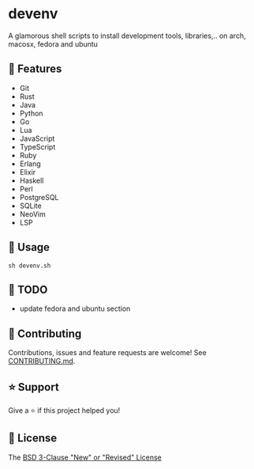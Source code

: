 # devenv

A glamorous shell scripts to install development tools, libraries,.. on arch, macosx, fedora and ubuntu

## 🚀 Features

* Git
* Rust
* Java
* Python
* Go
* Lua
* JavaScript
* TypeScript
* Ruby
* Erlang
* Elixir
* Haskell
* Perl
* PostgreSQL
* SQLite
* NeoVim
* LSP

## 📖 Usage

```shell
sh devenv.sh
```

## :seedling: TODO

- update fedora and ubuntu section

## 🤝 Contributing

Contributions, issues and feature requests are welcome! See [CONTRIBUTING.md](CONTRIBUTING.md).

## ⭐️ Support

Give a ⭐️ if this project helped you!

## 📝 License

The [BSD 3-Clause "New" or "Revised" License](LICENSE)
